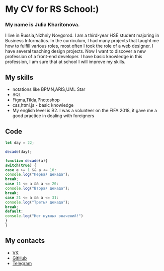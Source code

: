 # My CV for RS School:)
### My name is Julia Kharitonova.
I live in Russia,Nizhniy Novgorod. I am a third-year HSE student majoring in Business Informatics.
In the curriculum, I had many projects that taught me how to fulfill various roles, most often I took the role of a web designer. I have several teaching design projects. Now I want to discover a new profession of a front-end developer. I have basic knowledge in this profession, I am sure that at school I will improve my skills.
## My skills
- notations like BPMN,ARIS,UML Star
- SQL
- Figma,Tilda,Photoshop
- css,html,js - basic knowledge
- My english level is B2. I was a volunteer on the FIFA 2018, it gave me a good practice in dealing with foreigners

## Code
```javascript
let day = 22;

decade(day);

function decade(a){
switch(true) {
case a >= 1 && a <= 10:
console.log("Первая декада");
break;
case 11 <= a && a <= 20:
console.log("Вторая декада");
break;
case 21 <= a && a <= 31:
console.log("Третья декада");
break;
default:
console.log("Нет нужных значений!")
}
}
```
## My contacts
- [VK](https://vk.com/julia190901)
- [GitHub](https://github.com/JuliaKh19)
- [Telegram](https://t.me/juliaaaa_kh)

